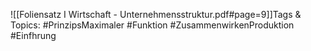 
![[Foliensatz I Wirtschaft - Unternehmensstruktur.pdf#page=9]]Tags & Topics:
   #PrinzipsMaximaler
   #Funktion
   #ZusammenwirkenProduktion
   #Einfhrung